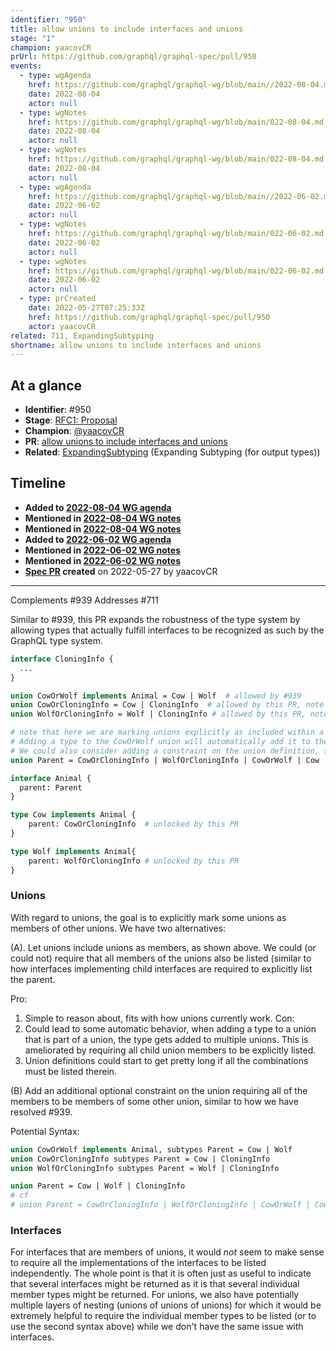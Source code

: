 ```yaml
---
identifier: "950"
title: allow unions to include interfaces and unions
stage: "1"
champion: yaacovCR
prUrl: https://github.com/graphql/graphql-spec/pull/950
events:
  - type: wgAgenda
    href: https://github.com/graphql/graphql-wg/blob/main//2022-08-04.md
    date: 2022-08-04
    actor: null
  - type: wgNotes
    href: https://github.com/graphql/graphql-wg/blob/main/022-08-04.md
    date: 2022-08-04
    actor: null
  - type: wgNotes
    href: https://github.com/graphql/graphql-wg/blob/main/022-08-04.md
    date: 2022-08-04
    actor: null
  - type: wgAgenda
    href: https://github.com/graphql/graphql-wg/blob/main//2022-06-02.md
    date: 2022-06-02
    actor: null
  - type: wgNotes
    href: https://github.com/graphql/graphql-wg/blob/main/022-06-02.md
    date: 2022-06-02
    actor: null
  - type: wgNotes
    href: https://github.com/graphql/graphql-wg/blob/main/022-06-02.md
    date: 2022-06-02
    actor: null
  - type: prCreated
    date: 2022-05-27T07:25:33Z
    href: https://github.com/graphql/graphql-spec/pull/950
    actor: yaacovCR
related: 711, ExpandingSubtyping
shortname: allow unions to include interfaces and unions
---
```


## At a glance

- **Identifier**: #950
- **Stage**: [RFC1: Proposal](https://github.com/graphql/graphql-spec/blob/main/CONTRIBUTING.md#stage-1-proposal)
- **Champion**: [@yaacovCR](https://github.com/yaacovCR)
- **PR**: [allow unions to include interfaces and unions](https://github.com/graphql/graphql-spec/pull/950)
- **Related**: [ExpandingSubtyping](/rfcs/ExpandingSubtyping) (Expanding Subtyping (for output types))

<!-- BEGIN_CUSTOM_TEXT -->



<!-- END_CUSTOM_TEXT -->

## Timeline

- **Added to [2022-08-04 WG agenda](https://github.com/graphql/graphql-wg/blob/main//2022-08-04.md)**
- **Mentioned in [2022-08-04 WG notes](https://github.com/graphql/graphql-wg/blob/main/022-08-04.md)**
- **Mentioned in [2022-08-04 WG notes](https://github.com/graphql/graphql-wg/blob/main/022-08-04.md)**
- **Added to [2022-06-02 WG agenda](https://github.com/graphql/graphql-wg/blob/main//2022-06-02.md)**
- **Mentioned in [2022-06-02 WG notes](https://github.com/graphql/graphql-wg/blob/main/022-06-02.md)**
- **Mentioned in [2022-06-02 WG notes](https://github.com/graphql/graphql-wg/blob/main/022-06-02.md)**
- **[Spec PR](https://github.com/graphql/graphql-spec/pull/950) created** on 2022-05-27 by yaacovCR

<!-- VERBATIM -->

---

Complements #939
Addresses #711

Similar to #939, this PR expands the robustness of the type system by allowing types that actually fulfill interfaces to be recognized as such by the GraphQL type system.

```graphql
interface CloningInfo {
  ...
}

union CowOrWolf implements Animal = Cow | Wolf  # allowed by #939
union CowOrCloningInfo = Cow | CloningInfo  # allowed by this PR, note that CloningInfo is an interface
union WolfOrCloningInfo = Wolf | CloningInfo # allowed by this PR, note that CloningInfo is an interface

# note that here we are marking unions explicitly as included within a union.
# Adding a type to the CowOrWolf union will automatically add it to the ParentUnion
# We could also consider adding a constraint on the union definition, see below discussion
union Parent = CowOrCloningInfo | WolfOrCloningInfo | CowOrWolf | Cow | Wolf | CloningInfo

interface Animal {
  parent: Parent
}

type Cow implements Animal {
    parent: CowOrCloningInfo  # unlocked by this PR
}

type Wolf implements Animal{
    parent: WolfOrCloningInfo # unlocked by this PR
} 
```

### Unions

With regard to unions, the goal is to explicitly mark some unions as members of other unions. We have two alternatives:

(A). Let unions include unions as members, as shown above. We could (or could not) require​ that all members of the unions also be listed (similar to how interfaces implementing child interfaces are required to explicitly list the parent.

Pro:
1. Simple to reason about, fits with how unions currently work.
Con:
1. Could lead to some automatic behavior, when adding a type to a union that is part of a union, the type gets added to multiple unions. This is ameliorated by requiring all child union members to be explicitly listed.
2. Union definitions could start to get pretty long if all the combinations must be listed therein.

(B) Add an additional optional constraint on the union requiring all of the members to be members of some other union, similar to how we have resolved #939. 

Potential Syntax: 

```graphql
union CowOrWolf implements Animal, subtypes Parent = Cow | Wolf 
union CowOrCloningInfo subtypes Parent = Cow | CloningInfo 
union WolfOrCloningInfo subtypes Parent = Wolf | CloningInfo

union Parent = Cow | Wolf | CloningInfo
# cf
# union Parent = CowOrCloningInfo | WolfOrCloningInfo | CowOrWolf | Cow | Wolf | CloningInfo
```

### Interfaces

For interfaces that are members of unions, it would _not_ seem to make sense to require​ all the implementations of the interfaces to be listed independently. The whole point is that it is often just as useful to indicate that several interfaces might be returned as it is that several individual member types might be returned. For unions, we also have potentially multiple layers of nesting (unions of unions of unions) for which it would be extremely helpful to require​ the individual member types to be listed (or to use the second syntax above) while we don't have the same issue with interfaces.
